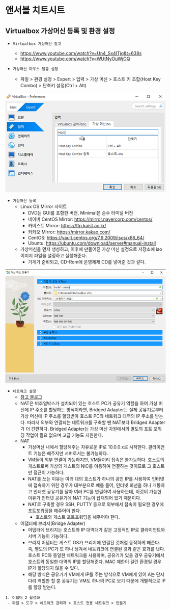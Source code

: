 # 앤서블 치트시트

## Virtualbox 가상머신 등록 및 환경 설정

 - `Virtualbox 가상머신 참고`
    - https://www.youtube.com/watch?v=Un4_Sx4lTjg&t=638s
    - https://www.youtube.com/watch?v=WUtNyOuWjOQ

 - `가상머신 마우스 탈출 설정`
    - 파일 > 환경 설정 > Expert > 입력 > 가상 머신 > 호스트 키 조합(Host Key Combo) > 단축키 설정(Ctrl + Alt)

<div align="center">
    <img src="./images/VirtualBox_1.PNG">
</div>

 - `가상머신 등록`
    - Linux OS Mirror 사이트
        - DVD는 GUI를 포함한 버전, Minimal은 순수 터미널 버전
        - 네이버 CentOS Mirror: https://mirror.navercorp.com/centos/
        - 카이스트 Mirror: https://ftp.kaist.ac.kr/
        - 카카오 Mirror: https://mirror.kakao.com/
        - CentOS: https://vault.centos.org/7.9.2009/isos/x86_64/
        - Ubuntu: https://ubuntu.com/download/server#manual-install
    - 가상머신을 먼저 생성하고, 이후에 만들어진 가상 머신 설정으로 저장소에 iso 이미지 파일을 설정하고 실행해준다.
        - 기계가 준비되고, CD-Rom에 운영체제 CD를 넣어준 것과 같다.
<div align="center">
   <img src="./images/VirtuialBox_CentOS.PNG">
</div>

 - `네트워크 설정`
    - [참고 블로그](https://inpa.tistory.com/entry/VM-%F0%9F%92%BF-NAT-Bridge-Adapter-%EA%B0%9C%EB%85%90-%EB%B0%8F-%EC%84%A4%EC%A0%95)
    - NAT은 버추얼박스가 설치되어 있는 호스트 PC가 공유기 역할을 하여 가상 머신에 IP 주소를 할당하는 방식이라면, Bridged Adapter는 실제 공유기로부터 가상 머신에 IP 주소를 할당받아 호스트 PC와 네트워크 대역의 IP 주소를 받는다. 따라서 외부와 연결되는 네트워크를 구축할 땐 NAT보다 Bridged Adapter가 더 간편하다. Bridged Adapter는 가상 머신 차원에서의 별도의 포트 포워딩 작업이 필요 없으며 고급 기능도 지원한다.
    - NAT
        - 가상머신 내에서 할당해주는 자유로운 IP로 10.0.0.x로 시작한다. 클라이언트 기능은 해주지만 서버로서는 불가능하다.
        - VM들이 외부 연결이 가능하지만, VM들끼리 접속은 불가능하다. 호스트의 게스트로써 가상의 게스트의 NIC를 이용하여 연결하는 것이므로 그 호스트만 접근이 가능하다.
        - NAT를 쓰는 이유는 여러 대의 호스트가 하나의 공인 IP를 사용하여 인터넷에 접속하기 위한 경우가 대부분으로 예를 들어, 인터넷 회선을 하나 개통하고 인터넷 공유기를 달아 여러 PC를 연결하여 사용하는데, 이것이 가능한 이유가 인터넷 공유기에 NAT 기능이 탑재되어 있기 때문이다.
        - NAT로 구축할 경우 SSH, PUTTY 등으로 외부에서 접속이 필요한 경우에 포트포워딩을 해주어야 한다.
            - 호스트와 게스트 포트포워딩을 해주어야 한다.
    - 어댑터에 브리지(Bridge Adapter)
        - 어댑터에 브리지는 호스트와 IP 대역대가 같은 고정적인 IP로 클라이언트와 서버 기능이 가능하다.
        - 브리지 어댑터는 게스트 OS가 브리지에 연결된 것처럼 동작하게 해준다. 즉, 별도의 PC가 또 하나 생겨서 네트워크에 연결된 것과 같은 효과를 낸다. 호스트 PC와 동일한 네트워크를 사용하며, 공유기가 있을 경우 공유기에서 호스트와 동일한 대역의 IP를 할당해준다. MAC 제한이 걸린 환경일 경우 IP가 할당되지 않을 수 있다.
        - 해당 방식은 공유기가 VM에게 IP를 주는 방식으로 VM에게 있어 A는 단지 다리 역할만 할 뿐 공유기는 VM도 하나의 PC로 보기 때문에 개별적으로 IP를 할당 받는다.
```
1. 어댑터 2 활성화
 - 파일 > 도구 > 네트워크 관리자 > 호스트 전용 네트워크 > 만들기



```